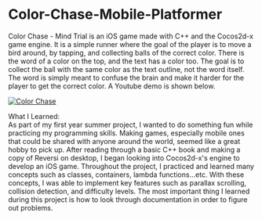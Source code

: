 # Color-Chase-Mobile-Platformer
Color Chase - Mind Trial is an iOS game made with C++ and the Cocos2d-x game engine. It is a simple runner where the goal of the player is to move a bird around, by tapping, and collecting balls of the correct color. There is the word of a color on the top, and the text has a color too. The goal is to collect the ball with the same color as the text outline, not the word itself. The word is simply meant to confuse the brain and make it harder for the player to get the correct color. A Youtube demo is shown below.

[![Color Chase](https://img.youtube.com/vi/w7NVNFEJumE/0.jpg)](https://www.youtube.com/watch?v=w7NVNFEJumE)

What I Learned:  
As part of my first year summer project, I wanted to do something fun while practicing my programming skills. Making games, especially mobile ones that could be shared with anyone around the world, seemed like a great hobby to pick up. After reading through a basic C++ book and making a copy of Reversi on desktop, I began looking into Cocos2d-x's engine to develop an iOS game. Throughout the project, I practiced and learned many concepts such as classes, containers, lambda functions...etc. With these concepts, I was able to implement key features such as parallax scrolling, collision detection, and difficulty levels. The most important thing I learned during this project is how to look through documentation in order to figure out problems.


